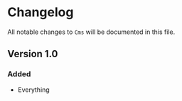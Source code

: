# Changelog

All notable changes to `Cms` will be documented in this file.

## Version 1.0

### Added
- Everything
